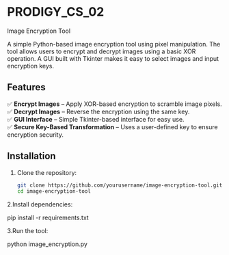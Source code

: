 # PRODIGY_CS_02
Image Encryption Tool


A simple Python-based image encryption tool using pixel manipulation. The tool allows users to encrypt and decrypt images using a basic XOR operation. A GUI built with Tkinter makes it easy to select images and input encryption keys.

## Features  
✅ **Encrypt Images** – Apply XOR-based encryption to scramble image pixels.  
✅ **Decrypt Images** – Reverse the encryption using the same key.  
✅ **GUI Interface** – Simple Tkinter-based interface for easy use.  
✅ **Secure Key-Based Transformation** – Uses a user-defined key to ensure encryption security.  

## Installation  
1. Clone the repository:  
   ```bash
   git clone https://github.com/yourusername/image-encryption-tool.git
   cd image-encryption-tool


2.Install dependencies:

pip install -r requirements.txt

3.Run the tool:

python image_encryption.py 

